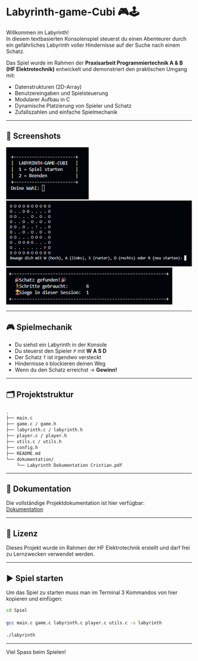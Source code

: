 # Labyrinth-game-Cubi 🎮🕹️

Willkommen im Labyrinth!  
In diesem textbasierten Konsolenspiel steuerst du einen Abenteurer durch ein gefährliches Labyrinth voller Hindernisse auf der Suche nach einem Schatz.

Das Spiel wurde im Rahmen der **Praxisarbeit Programmiertechnik A & B (HF Elektrotechnik)** entwickelt und demonstriert den praktischen Umgang mit:

- Datenstrukturen (2D-Array)
- Benutzereingaben und Spielsteuerung
- Modularer Aufbau in C
- Dynamische Platzierung von Spieler und Schatz
- Zufallszahlen und einfache Spielmechanik

---

## 📸 Screenshots
![Startmenü](docs/startmenu.png)
![Spielfeld](docs/spielfeld.png)
![Siegmeldung](docs/sieg.png)

---

## 🎮 Spielmechanik

- Du siehst ein Labyrinth in der Konsole
- Du steuerst den Spieler `P` mit **W A S D**
- Der Schatz `T` ist irgendwo versteckt
- Hindernisse `O` blockieren deinen Weg
- Wenn du den Schatz erreichst → **Gewinn!**

---

## 🗂️ Projektstruktur

```plaintext
.
├── main.c
├── game.c / game.h
├── labyrinth.c / labyrinth.h
├── player.c / player.h
├── utils.c / utils.h
├── config.h
├── README.md
└── dokumentation/
    └── Labyrinth Dokumentation Cristian.pdf
```
---

## 📑 Dokumentation

Die vollständige Projektdokumentation ist hier verfügbar:  
[Dokumentation](Dokumentation/Labyrinth%20Dokumentation.pdf)


---

## 📜 Lizenz

Dieses Projekt wurde im Rahmen der HF Elektrotechnik erstellt und darf frei zu Lernzwecken verwendet werden.

---

## ▶️ Spiel starten

Um das Spiel zu starten muss man im Terminal 3 Kommandos von hier kopieren und einfügen:

```bash
cd Spiel

gcc main.c game.c labyrinth.c player.c utils.c -o labyrinth

./labyrinth
```

---

Viel Spass beim Spielen!

